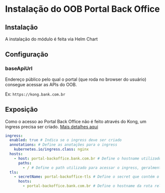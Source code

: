 # Instalação do OOB Portal Back Office

## Instalação

A instalação do módulo é feita via Helm Chart

## Configuração

### baseApiUrl

Endereço público pelo qual o portal (que roda no browser do usuário) consegue
acessar as APIs do OOB.

Ex: `https://kong.bank.com.br`

## Exposição

Como o acesso ao Portal Back Office não é feito através do Kong, um ingress
precisa ser criado. [Mais detalhes aqui](../readme.md#criação-de-ingresses)

```yaml
ingress:
  enabled: true # Indica se o ingress deve ser criado
  annotations: # Define as anotações para o ingress
    kubernetes.io/ingress.class: nginx
  hosts:
    - host: portal-backoffice.bank.com.br # Define o hostname utilizado para acessar o ingress
      paths:
        - / # Define o path utilizado para acessar o ingress, geralmente "/"
  tls: 
    - secretName: portal-backoffice-tls # Define o secret que contém o certificado caso o ingress aceite conexões HTTPS
      hosts:
        - portal-backoffice.bank.com.br # Define o hostname da rota relacionada a essa configuração de tls
```
